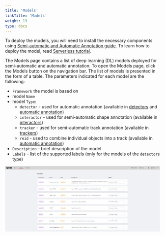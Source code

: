 ```yaml
---
title: 'Models'
linkTitle: 'Models'
weight: 13
type: docs
---
```


To deploy the models, you will need to install the necessary components using
[Semi-automatic and Automatic Annotation guide](/administration/advanced/installation_automatic_annotation/).
To learn how to deploy the model, read [Serverless tutorial](/manual/advanced/serverless-tutorial/).

The Models page contains a list of deep learning (DL) models deployed for semi-automatic and automatic annotation.
To open the Models page, click the Models button on the navigation bar.
The list of models is presented in the form of a table. The parameters indicated for each model are the following:

- `Framework` the model is based on
- model `Name`
- model `Type`:
  - `detector` - used for automatic annotation (available in [detectors](/manual/advanced/ai-tools/#detectors)
    and [automatic annotation](/manual/advanced/automatic-annotation/))
  - `interactor` - used for semi-automatic shape annotation (available in [interactors](/manual/advanced/ai-tools/#interactors))
  - `tracker` - used for semi-automatic track annotation (available in [trackers](/manual/advanced/ai-tools/#trackers))
  - `reid` - used to combine individual objects into a track (available in [automatic annotation](/manual/advanced/automatic-annotation/))
- `Description` - brief description of the model
- `Labels` - list of the supported labels (only for the models of the `detectors` type)

![](/images/image099.jpg)
